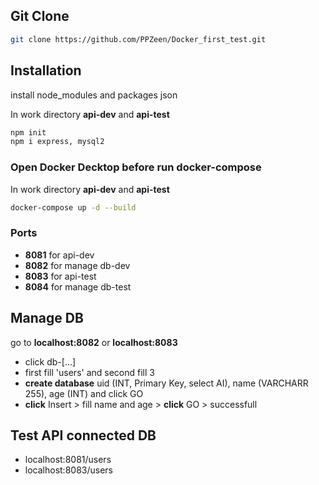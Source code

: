 ## Git Clone

```bash
git clone https://github.com/PPZeen/Docker_first_test.git
```

## Installation

install node_modules and packages json

In work directory **api-dev** and **api-test** 

```bash
npm init
npm i express, mysql2
```
### Open Docker Decktop before run docker-compose

In work directory **api-dev** and **api-test** 

```bash
docker-compose up -d --build
```
### Ports

- **8081** for api-dev
- **8082** for manage db-dev
- **8083** for api-test
- **8084** for manage db-test

## Manage DB

go to **localhost:8082** or **localhost:8083**
- click db-[...]
- first fill 'users' and second fill 3
- **create database** uid (INT, Primary Key, select AI), name (VARCHARR 255), age (INT) and click GO
- **click** Insert > fill name and age > **click** GO > successfull

## Test API connected DB 

- localhost:8081/users
- localhost:8083/users


